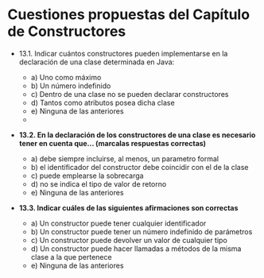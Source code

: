 # Cuestiones propuestas del Capítulo de Constructores
- 13.1. Indicar cuántos constructores pueden implementarse en la declaración de una clase determinada en Java:
    - a) Uno como máximo
    - b) Un número indefinido
    - c) Dentro de una clase no se pueden declarar constructores
    - d) Tantos como atributos posea dicha clase
    - e) Ninguna de las anteriores
    -
- **13.2. En la declaración de los constructores de una clase es necesario tener en cuenta que... (marcalas respuestas correctas)**
    - a) debe siempre incluirse, al menos, un parametro formal
    - b) el identificador del constructor debe coincidir con el de la clase
    - c) puede emplearse la sobrecarga
    - d) no se indica el tipo de valor de retorno
    - e) Ninguna de las anteriores
    
- **13.3. Indicar cuáles de las siguientes afirmaciones son correctas**
    - a) Un constructor puede tener cualquier identificador
    - b) Un constructor puede tener un número indefinido de parámetros
    - c) Un constructor puede devolver un valor de cualquier tipo
    - d) Un constructor puede hacer llamadas a métodos de la misma clase a la que pertenece
    - e) Ninguna de las anteriores
